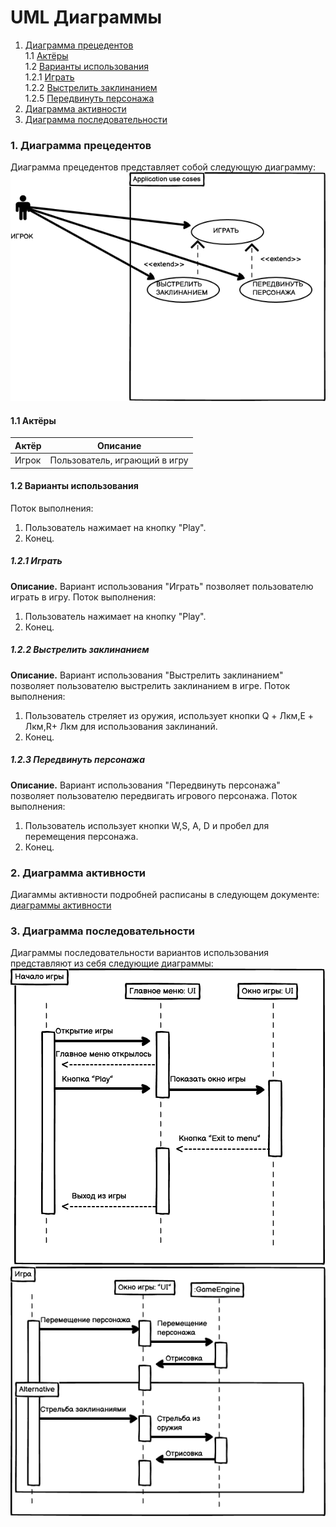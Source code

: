 # UML Диаграммы
1. [Диаграмма прецедентов](#1)<br>
1.1 [Актёры](#1.1)<br>
1.2 [Варианты использования](#1.2)<br>
1.2.1 [Играть](#1.2.1)<br>
1.2.2 [Выстрелить заклинанием](#1.2.2)<br>
1.2.5 [Передвинуть персонажа](#1.2.3)<br>
2. [Диаграмма активности](#2)<br>
3. [Диаграмма последовательности](#3)

### 1. Диаграмма прецедентов<a name="1"></a>
Диаграмма прецедентов представляет собой следующую диаграмму: 
![Use Case](https://github.com/vladpochobut/ShadowKiller/blob/main/Documentation/UML/Use%20case.png)
#### 1.1 Актёры<a name="1.1"></a>
Актёр | Описание
--- | ---
Игрок|Пользователь, играющий в игру

#### 1.2 Варианты использования<a name="1.2"></a>
Поток выполнения:
1. Пользователь нажимает на кнопку "Play".
2. Конец.
##### 1.2.1 Играть<a name="1.2.1"></a>
**Описание.** Вариант использования "Играть" позволяет пользователю играть в игру.
Поток выполнения:
1. Пользователь нажимает на кнопку "Play".
2. Конец.
##### 1.2.2 Выстрелить заклинанием<a name="1.2.2"></a>
**Описание.** Вариант использования "Выстрелить заклинанием" позволяет пользователю выстрелить заклинанием в игре.
Поток выполнения:
1. Пользователь стреляет из оружия, использует кнопки Q + Лкм,E + Лкм,R+ Лкм для использования заклинаний.
3. Конец.
##### 1.2.3 Передвинуть персонажа<a name="1.2.3"></a>
**Описание.** Вариант использования "Передвинуть персонажа" позволяет пользователю передвигать игрового персонажа.
Поток выполнения:
1. Пользователь использует кнопки W,S, A, D и пробел для перемещения персонажа.
2. Конец.
### 2. Диаграмма активности<a name="2"></a>
Диагаммы активности подробней расписаны в следующем документе: [диаграммы активности](https://github.com/vladpochobut/ShadowKiller/blob/main/Documentation/UML/Activity/README.md)

### 3. Диаграмма последовательности<a name="3"></a>
Диаграммы последовательности вариантов использования представляют из себя следующие диаграммы:
![Sequence Diagram](https://github.com/vladpochobut/ShadowKiller/blob/main/Documentation/UML/SequenceDiagrams/1.png)
![Sequence Diagram](https://github.com/vladpochobut/ShadowKiller/blob/main/Documentation/UML/SequenceDiagrams/2.png)
